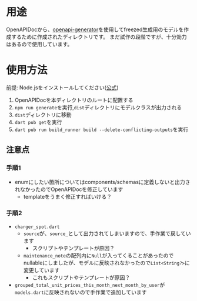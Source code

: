 # 用途
OpenAPIDocから、[openapi-generator](https://openapi-generator.tech/)を使用してfreezed生成用のモデルを作成するために作成されたディレクトリです。
まだ試作の段階ですが、十分効力はあるので使用しています。

# 使用方法
前提: Node.jsをインストールしてください([公式](https://nodejs.org/ja/download))

1. OpenAPIDocを本ディレクトリのルートに配置する
2. `npm run generate`を実行,`dist`ディレクトリにモデルクラスが出力される
3. `dist`ディレクトリに移動
4. `dart pub get`を実行
5. `dart pub run build_runner build --delete-conflicting-outputs`を実行

## 注意点
### 手順1
- enumにしたい箇所についてはcomponents/schemasに定義しないと出力されなかったのでOpenAPIDocを修正しています
    - templateをうまく修正すればいける？
### 手順2
- `charger_spot.dart`
    - `source`が、`source_`として出力されてしまいますので、手作業で戻しています
        - スクリプトやテンプレートが原因？
    - `maintenance_note`の配列内に`Null`が入ってくることがあったのでnullableにしましたが、モデルに反映されなかったので`List<String?>`に変更しています
        - これもスクリプトやテンプレートが原因？
- `grouped_total_unit_prices_this_month_next_month_by_user`が`models.dart`に反映されないので手作業で追加しています